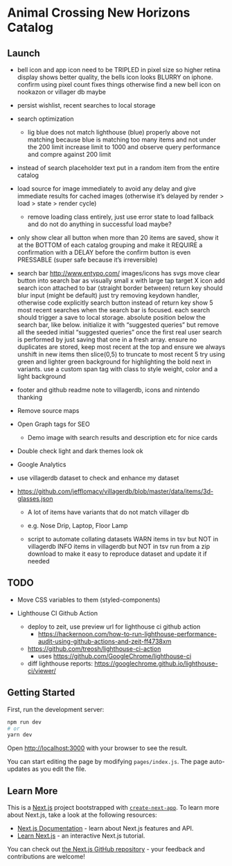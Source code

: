 # Animal Crossing New Horizons Catalog

## Launch

- bell icon and app icon need to be TRIPLED in pixel size so higher retina display shows better quality, the bells icon looks BLURRY on iphone. confirm using pixel count fixes things otherwise find a new bell icon on nookazon or villager db maybe

- persist wishlist, recent searches to local storage

- search optimization
  - lig blue
  does not match lighthouse (blue) properly
  above not matching because blue is matching too many items and not under the 200 limit
  increase limit to 1000 and observe query performance and compre against 200 limit


- instead of search placeholder text put in a random item from the entire catalog

- load source for image immediately to avoid any delay and give immediate results for cached images (otherwise it’s delayed by render > load > state > render cycle)
  - remove loading class entirely, just use error state to load fallback and do not do anything in successful load maybe?

- only show clear all button when more than 20 items are saved, show it at the BOTTOM of each catalog grouping and make it REQUIRE a confirmation with a DELAY before the confirm button is even PRESSABLE (super safe because it’s irreversible)

- search bar
  http://www.entypo.com/
  images/icons has svgs
  move clear button into search bar as visually small x with large tap target X icon
  add search icon attached to bar (straight border between)
  return key should blur input (might be default) just try removing keydown handler, otherwise code explicitly
  search button instead of return key
  show 5 most recent searches when the search bar is focused. each search should trigger a save to local storage. absolute position below the search bar, like below. initialize it with “suggested queries” but remove all the seeded initial “suggested queries” once the first real user search is performed by just saving that one in a fresh array. ensure no duplicates are stored, keep most recent at the top and ensure we always unshift in new items then slice(0,5) to truncate to most recent 5
  try using green and lighter green background for highlighting the bold next in variants. use a custom span tag with class to style weight, color and a light background

- footer and github readme note to villagerdb, icons and nintendo thanking


- Remove source maps
- Open Graph tags for SEO
  - Demo image with search results and description etc for nice cards
- Double check light and dark themes look ok
- Google Analytics

- use villagerdb dataset to check and enhance my dataset
- https://github.com/jefflomacy/villagerdb/blob/master/data/items/3d-glasses.json
  - A lot of items have variants that do not match villager db
  - e.g. Nose Drip, Laptop, Floor Lamp

  - script to automate collating datasets
  WARN items in tsv but NOT in villagerdb
  INFO items in villagerdb but NOT in tsv
  run from a zip download to make it easy to reproduce dataset and update it if needed



## TODO

- Move CSS variables to them (styled-components)

- Lighthouse CI Github Action
  - deploy to zeit, use preview url for lighthouse ci github action
    - https://hackernoon.com/how-to-run-lighthouse-performance-audit-using-github-actions-and-zeit-ff4738xm
  - https://github.com/treosh/lighthouse-ci-action
    - uses https://github.com/GoogleChrome/lighthouse-ci
  - diff lighthouse reports: https://googlechrome.github.io/lighthouse-ci/viewer/



## Getting Started

First, run the development server:

```bash
npm run dev
# or
yarn dev
```

Open [http://localhost:3000](http://localhost:3000) with your browser to see the result.

You can start editing the page by modifying `pages/index.js`. The page auto-updates as you edit the file.

## Learn More

This is a [Next.js](https://nextjs.org/) project bootstrapped with [`create-next-app`](https://github.com/zeit/next.js/tree/canary/packages/create-next-app). To learn more about Next.js, take a look at the following resources:

- [Next.js Documentation](https://nextjs.org/docs) - learn about Next.js features and API.
- [Learn Next.js](https://nextjs.org/learn) - an interactive Next.js tutorial.

You can check out [the Next.js GitHub repository](https://github.com/zeit/next.js) - your feedback and contributions are welcome!
